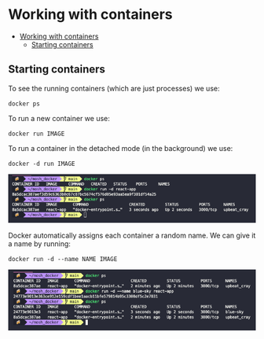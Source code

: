 # Working with containers

- [Working with containers](#working-with-containers)
  - [Starting containers](#starting-containers)

## Starting containers

To see the running containers (which are just processes) we use:

``` shell
docker ps
```

To run a new container we use:

``` shell
docker run IMAGE
```

To run a container in the detached mode (in the background) we use:

``` shell
docker -d run IMAGE
```

![docker run](img/01_docker_run.png)

Docker automatically assigns each container a random name. We can give it a name by running:

``` shell
docker run -d --name NAME IMAGE
```

![docker run with name](img/02_docker_run_with_name.png)
